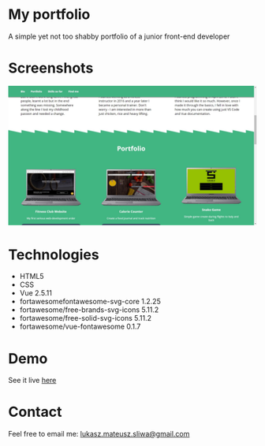 # My portfolio
A simple yet not too shabby portfolio of a junior front-end developer

# Screenshots
![screenshot](https://github.com/lsliwaradioluz/lsliwaradioluz.github.io/blob/master/screen-portfolio.jpg)

# Technologies 
  * HTML5
  * CSS
  * Vue 2.5.11
  * fortawesomefontawesome-svg-core 1.2.25
  * fortawesome/free-brands-svg-icons 5.11.2
  * fortawesome/free-solid-svg-icons 5.11.2
  * fortawesome/vue-fontawesome 0.1.7

# Demo
See it live [here](https://lsliwaradioluz.github.io/)

# Contact 
Feel free to email me: lukasz.mateusz.sliwa@gmail.com
